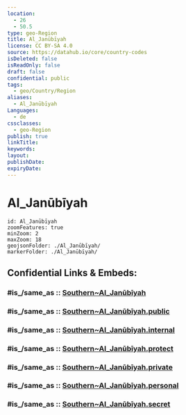 ```yaml
---
location:
  - 26
  - 50.5
type: geo-Region
title: Al_Janūbīyah
license: CC BY-SA 4.0
source: https://datahub.io/core/country-codes
isDeleted: false
isReadOnly: false
draft: false
confidential: public
tags:
  - geo/Country/Region
aliases:
  - Al_Janūbīyah
Languages:
  - de
cssclasses:
  - geo-Region
publish: true
linkTitle:
keywords:
layout:
publishDate:
expiryDate:
---
```


# Al_Janūbīyah

```leaflet
id: Al_Janūbīyah
zoomFeatures: true 
minZoom: 2 
maxZoom: 18
geojsonFolder: ./Al_Janūbīyah/
markerFolder: ./Al_Janūbīyah/
```


## Confidential Links & Embeds: 

### #is_/same_as :: [Southern~Al_Janūbīyah](/_Standards/Earth/Continent/Asia/Asia~West/Bahrain/Governorates~Bahrain/Southern~Al_Janūbīyah.md) 

### #is_/same_as :: [Southern~Al_Janūbīyah.public](/_public/Earth/Continent/Asia/Asia~West/Bahrain/Governorates~Bahrain/Southern~Al_Janūbīyah.public.md) 

### #is_/same_as :: [Southern~Al_Janūbīyah.internal](/_internal/Earth/Continent/Asia/Asia~West/Bahrain/Governorates~Bahrain/Southern~Al_Janūbīyah.internal.md) 

### #is_/same_as :: [Southern~Al_Janūbīyah.protect](/_protect/Earth/Continent/Asia/Asia~West/Bahrain/Governorates~Bahrain/Southern~Al_Janūbīyah.protect.md) 

### #is_/same_as :: [Southern~Al_Janūbīyah.private](/_private/Earth/Continent/Asia/Asia~West/Bahrain/Governorates~Bahrain/Southern~Al_Janūbīyah.private.md) 

### #is_/same_as :: [Southern~Al_Janūbīyah.personal](/_personal/Earth/Continent/Asia/Asia~West/Bahrain/Governorates~Bahrain/Southern~Al_Janūbīyah.personal.md) 

### #is_/same_as :: [Southern~Al_Janūbīyah.secret](/_secret/Earth/Continent/Asia/Asia~West/Bahrain/Governorates~Bahrain/Southern~Al_Janūbīyah.secret.md)

